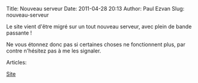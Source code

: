Title: Nouveau serveur
Date: 2011-04-28 20:13
Author: Paul Ezvan
Slug: nouveau-serveur

<div
class="field field-name-body field-type-text-with-summary field-label-hidden">

<div class="field-items">

<div class="field-item even">

Le site vient d'être migré sur un tout nouveau serveur, avec plein de
bande passante !  

Ne vous étonnez donc pas si certaines choses ne fonctionnent plus, par
contre n'hésitez pas à me les signaler.

</p>
<p>

</div>

</div>

</div>

<div
class="field field-name-taxonomy-vocabulary-2 field-type-taxonomy-term-reference field-label-above">

<div class="field-label">

Articles: 

</div>

<div class="field-items">

<div class="field-item even">

[Site](https://www.ezvan.fr/taxonomy/term/7)

</div>

</div>

</div>

</p>

